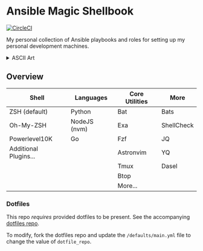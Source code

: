 # Ansible Magic Shellbook

[![CircleCI](https://img.shields.io/circleci/build/gh/KyleTryon/Ansible-Magic-Shellbook/main?logo=circleci)](https://app.circleci.com/pipelines/github/KyleTryon/Ansible-Magic-Shellbook?branch=main)

My personal collection of Ansible playbooks and roles for setting up my personal development machines.

<details>
  <summary>ASCII Art</summary>

```text
                                            @
                                        @@@@@@@@@
                                    .@@@@@@@@@@@@@@@@@
                                ,@@@@@@@@@@@@@@@@@@@@@@@@@,
                            (@@@@@@@@@@@@@@@@@@@@@@@@@@@@@@@@@*
                        @@@@@@@@@@@@@@(        .@@@@@@@@@@@@@@@@@@@
                    @@@@@@@@@@@@@                  ,@@@@@@@@@@@@@@@@@@@
                @@@@@@@@@@@@@#     @@          @@(   @@@@@@@@@@@@@@@@@@@@@@
          #@@@@@@@@@@@@@@@       @@@,      @@@.     @@@@@@@@@@@@@@@@@@@@@@@@@@
      &@@@@@@@@@@@@@@@@@@       .@@ @@@@@@@.        @@@@@@@@@@@@@@@@@@@@@@@@%
  @@@@@@@@@@@@@@@@@@@@@@        @@   @@@,&@@@&     @@@@@@@@@@@@@@@@@@@@@@@@@
@@@@@@@@@@@@@@@@@@@@@@@@*        @@@@@(           @@@@@@@@@@@@@@@@@@@@   *@ @@@@
@@@  @@@@@@@@@@@@@@@@@@@@       (@@@           .@@@@@@@@@@@@@@@@@#   &@ @@@,
@@@@@#   &@@@@@@@@@@@@@@@@*                 @@@@@@@@@@@@@@@@@,   @@,@@@
    @@@/@@   /@@@@@@@@@@@@@@@@@,    ./@@@@@@@@@@@@@@@@@@@    @%%@@@
        @@@&%@    @@@@@@@@@@@@@@@@@@@@@@@@@@@@@@@@@@@   .@*@@@&
            &@@@*@,   @@@@@@@@@@@@@@@@@@@@@@@@@@%   (@ @@@#
                /@@@ @#   %@@@@@@@@@@@@@@@@@/   &@,@@@(
                    @@@*@@   *@@@@@@@@@.   @&(@@@
                        @@@##@    @    @/%@@@
                            @@@&,@(@.@@@@
                                /@@@.

```

</details>

## Overview

| Shell                 | Languages    | Core Utilities | More       |
| --------------------- | ------------ | -------------- | ---------- |
| ZSH (default)         | Python       | Bat            | Bats       |
| Oh-My-ZSH             | NodeJS (nvm) | Exa            | ShellCheck |
| Powerlevel10K         | Go           | Fzf            | JQ         |
| Additional Plugins... |              | Astronvim      | YQ         |
|                       |              | Tmux           | Dasel      |
|                       |              | Btop           |            |
|                       |              | More...        |

### Dotfiles

This repo _requires_ provided dotfiles to be present. See the accompanying [dotfiles repo](https://github.com/KyleTryon/.dotfiles).

To modify, fork the dotfiles repo and update the `/defaults/main.yml` file to change the value of `dotfile_repo`.
